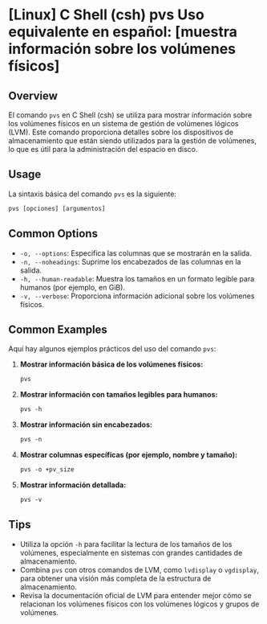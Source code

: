 # [Linux] C Shell (csh) pvs Uso equivalente en español: [muestra información sobre los volúmenes físicos]

## Overview
El comando `pvs` en C Shell (csh) se utiliza para mostrar información sobre los volúmenes físicos en un sistema de gestión de volúmenes lógicos (LVM). Este comando proporciona detalles sobre los dispositivos de almacenamiento que están siendo utilizados para la gestión de volúmenes, lo que es útil para la administración del espacio en disco.

## Usage
La sintaxis básica del comando `pvs` es la siguiente:

```csh
pvs [opciones] [argumentos]
```

## Common Options
- `-o, --options`: Especifica las columnas que se mostrarán en la salida.
- `-n, --noheadings`: Suprime los encabezados de las columnas en la salida.
- `-h, --human-readable`: Muestra los tamaños en un formato legible para humanos (por ejemplo, en GiB).
- `-v, --verbose`: Proporciona información adicional sobre los volúmenes físicos.

## Common Examples
Aquí hay algunos ejemplos prácticos del uso del comando `pvs`:

1. **Mostrar información básica de los volúmenes físicos:**
   ```csh
   pvs
   ```

2. **Mostrar información con tamaños legibles para humanos:**
   ```csh
   pvs -h
   ```

3. **Mostrar información sin encabezados:**
   ```csh
   pvs -n
   ```

4. **Mostrar columnas específicas (por ejemplo, nombre y tamaño):**
   ```csh
   pvs -o +pv_size
   ```

5. **Mostrar información detallada:**
   ```csh
   pvs -v
   ```

## Tips
- Utiliza la opción `-h` para facilitar la lectura de los tamaños de los volúmenes, especialmente en sistemas con grandes cantidades de almacenamiento.
- Combina `pvs` con otros comandos de LVM, como `lvdisplay` o `vgdisplay`, para obtener una visión más completa de la estructura de almacenamiento.
- Revisa la documentación oficial de LVM para entender mejor cómo se relacionan los volúmenes físicos con los volúmenes lógicos y grupos de volúmenes.
